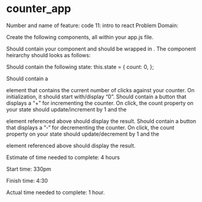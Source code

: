 # counter_app
Number and name of feature: code 11: intro to react
Problem Domain:

Create the following components, all within your app.js file.

<App>
Should contain your <Counter> component and should be wrapped in <React.Fragment>. The component heirarchy should looks as follows:

<App>
  <Counter>
<Counter>

Should contain the following state:
this.state = {
count: 0,
};

Should contain a <p> element that contains the current number of clicks against your counter. On initialization, it should start with/display “0”.
Should contain a button that displays a “+” for incrementing the counter. On click, the count property on your state should update/increment by 1 and the <p> element referenced above should display the result.
Should contain a button that displays a “-“ for decrementing the counter. On click, the count property on your state should update/decrement by 1 and the <p> element referenced above should display the result.

Estimate of time needed to complete: 4 hours

Start time: 330pm

Finish time: 4:30

Actual time needed to complete: 1 hour. 